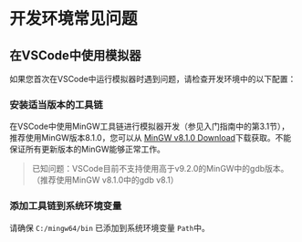 # 开发环境常见问题

## 在VSCode中使用模拟器

如果您首次在VSCode中运行模拟器时遇到问题，请检查开发环境中的以下配置：

### 安装适当版本的工具链

在VSCode中使用MinGW工具链进行模拟器开发（参见入门指南中的第3.1节），推荐使用MinGW版本8.1.0，您可以从 [MinGW v8.1.0 Download](https://sourceforge.net/projects/mingw-w64/files/Toolchains%20targetting%20Win64/Personal%20Builds/mingw-builds/8.1.0/threads-posix/sjlj/x86_64-8.1.0-release-posix-sjlj-rt_v6-rev0.7z)下载获取。不能保证所有更新版本的MinGW能够正常工作。
> 已知问题：VSCode目前不支持使用高于v9.2.0的MinGW中的gdb版本。（推荐使用MinGW v8.1.0中的gdb v8.1）

### 添加工具链到系统环境变量

请确保 `C:/mingw64/bin` 已添加到系统环境变量 `Path`中。
